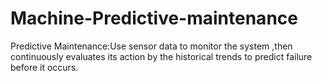 # Machine-Predictive-maintenance
Predictive Maintenance:Use sensor data to monitor the system ,then continuously evaluates its action by the historical trends to predict failure before it occurs.

